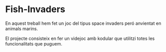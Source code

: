 # Fish-Invaders
En aquest treball hem fet un joc del tipus space invaders peró anvientat en animals marins.

El projecte consisteix en fer un videjoc amb kodular que utilitzi totes les funcionalitats que puguem.

